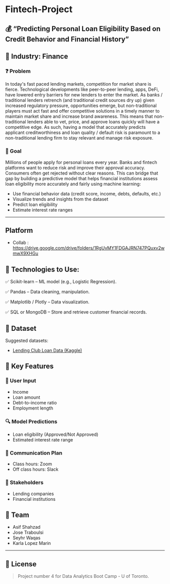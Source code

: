 # Fintech-Project

## 💰 “Predicting Personal Loan Eligibility Based on Credit Behavior and Financial History”

## 📍 Industry: Finance

### ❓ Problem
In today's fast paced lending markets, competition for market share is fierce. Technological developments like peer-to-peer lending, apps, DeFi, have lowered entry barriers for new lenders to enter the market. As banks / traditional lenders retrench (and traditional credit sources dry up) given increased regulatory pressure, opportunities emerge, but non-traditional players must act fast and offer competitive solutions in a timely manner to maintain market share and increase brand awareness. This means that non-traditional lenders able to vet, price, and approve loans quickly will have a competitive edge. As such, having a model that accurately predicts  applicant creditworthiness and loan quality / default risk is paramount to a non-traditional lending firm to stay relevant and manage risk exposure.


### 🎯 Goal
Millions of people apply for personal loans every year. Banks and fintech platforms want to reduce risk and improve their approval accuracy. Consumers often get rejected without clear reasons. This can bridge that gap by building a predictive model that helps financial institutions assess loan eligibility more accurately and fairly using machine learning:

- Use financial behavior data (credit score, income, debts, defaults, etc.)
- Visualize trends and insights from the dataset
- Predict loan eligibility
- Estimate interest rate ranges

---
## Platform
  - Collab : https://drive.google.com/drive/folders/1RgUvMY1FDGAJRN747PQuxv2wmwX9XHGu

## 🔧 Technologies to Use:
✅ Scikit-learn – ML model (e.g., Logistic Regression).

✅ Pandas – Data cleaning, manipulation.

✅ Matplotlib / Plotly – Data visualization.

✅ SQL or MongoDB – Store and retrieve customer financial records.



## 📂 Dataset
Suggested datasets:
- [Lending Club Loan Data (Kaggle)](https://www.kaggle.com/datasets/wordsforthewise/lending-club)


## 🧠 Key Features

### 🔢 User Input
- Income  
- Loan amount  
- Debt-to-income ratio  
- Employment length  
  

### 🔍 Model Predictions
- Loan eligibility (Approved/Not Approved)
- Estimated interest rate range


### 📣 Communication Plan
- Class hours: Zoom
- Off class hours: Slack 


### 👥 Stakeholders
- Lending companies
- Financial institutions

## 👥 Team
>
- Asif Shahzad
- Jose Traboulsi
- Seyhr Waqas
- Karla Lopez Marin
---

## 📄 License
> Project number 4 for Data Analytics Boot Camp - U of Toronto.


